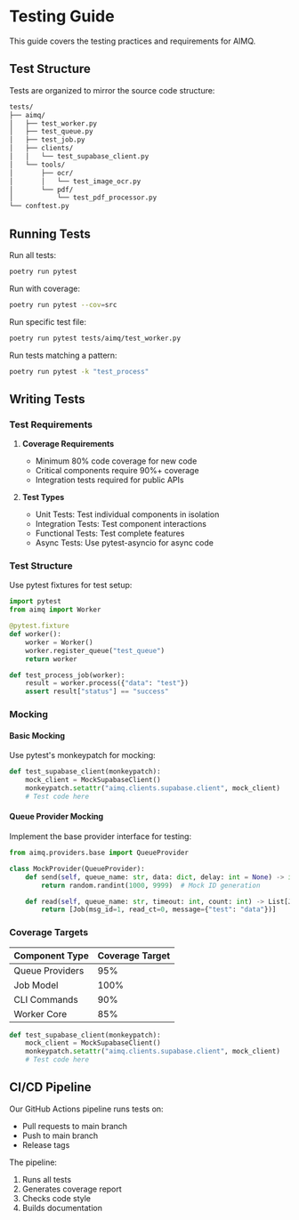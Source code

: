# Testing Guide

This guide covers the testing practices and requirements for AIMQ.

## Test Structure

Tests are organized to mirror the source code structure:

```markdown
tests/
├── aimq/
│   ├── test_worker.py
│   ├── test_queue.py
│   ├── test_job.py
│   ├── clients/
│   │   └── test_supabase_client.py
│   └── tools/
│       ├── ocr/
│       │   └── test_image_ocr.py
│       └── pdf/
│           └── test_pdf_processor.py
└── conftest.py
```

## Running Tests

Run all tests:

```bash
poetry run pytest
```

Run with coverage:

```bash
poetry run pytest --cov=src
```

Run specific test file:

```bash
poetry run pytest tests/aimq/test_worker.py
```

Run tests matching a pattern:

```bash
poetry run pytest -k "test_process"
```

## Writing Tests

### Test Requirements

1. **Coverage Requirements**

   - Minimum 80% code coverage for new code
   - Critical components require 90%+ coverage
   - Integration tests required for public APIs

1. **Test Types**

   - Unit Tests: Test individual components in isolation
   - Integration Tests: Test component interactions
   - Functional Tests: Test complete features
   - Async Tests: Use pytest-asyncio for async code

### Test Structure

Use pytest fixtures for test setup:

```python
import pytest
from aimq import Worker

@pytest.fixture
def worker():
    worker = Worker()
    worker.register_queue("test_queue")
    return worker

def test_process_job(worker):
    result = worker.process({"data": "test"})
    assert result["status"] == "success"
```

### Mocking

#### Basic Mocking

Use pytest's monkeypatch for mocking:

```python
def test_supabase_client(monkeypatch):
    mock_client = MockSupabaseClient()
    monkeypatch.setattr("aimq.clients.supabase.client", mock_client)
    # Test code here
```

#### Queue Provider Mocking

Implement the base provider interface for testing:

```python
from aimq.providers.base import QueueProvider

class MockProvider(QueueProvider):
    def send(self, queue_name: str, data: dict, delay: int = None) -> int:
        return random.randint(1000, 9999)  # Mock ID generation

    def read(self, queue_name: str, timeout: int, count: int) -> List[Job]:
        return [Job(msg_id=1, read_ct=0, message={"test": "data"})]
```

### Coverage Targets

| Component Type  | Coverage Target |
| --------------- | --------------- |
| Queue Providers | 95%             |
| Job Model       | 100%            |
| CLI Commands    | 90%             |
| Worker Core     | 85%             |

```python
def test_supabase_client(monkeypatch):
    mock_client = MockSupabaseClient()
    monkeypatch.setattr("aimq.clients.supabase.client", mock_client)
    # Test code here
```

## CI/CD Pipeline

Our GitHub Actions pipeline runs tests on:

- Pull requests to main branch
- Push to main branch
- Release tags

The pipeline:

1. Runs all tests
1. Generates coverage report
1. Checks code style
1. Builds documentation
